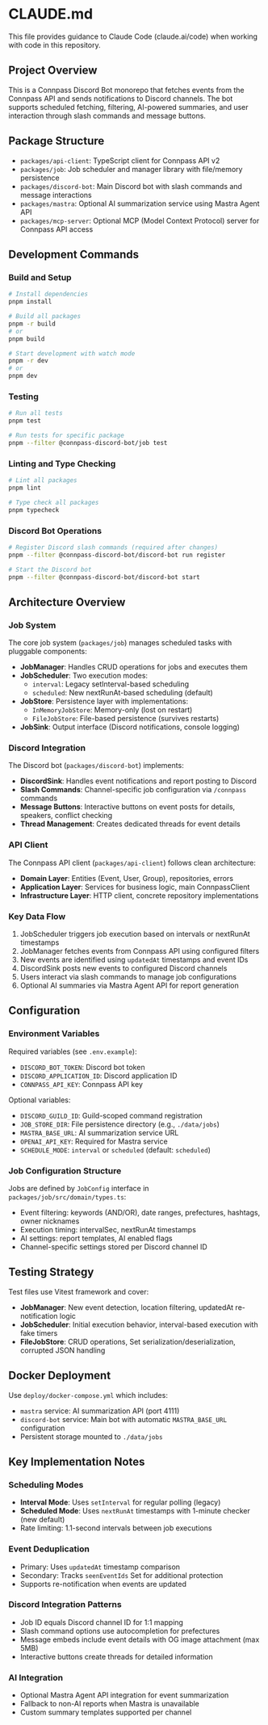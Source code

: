 # CLAUDE.md

This file provides guidance to Claude Code (claude.ai/code) when working with code in this repository.

## Project Overview

This is a Connpass Discord Bot monorepo that fetches events from the Connpass API and sends notifications to Discord channels. The bot supports scheduled fetching, filtering, AI-powered summaries, and user interaction through slash commands and message buttons.

## Package Structure

- `packages/api-client`: TypeScript client for Connpass API v2
- `packages/job`: Job scheduler and manager library with file/memory persistence
- `packages/discord-bot`: Main Discord bot with slash commands and message interactions
- `packages/mastra`: Optional AI summarization service using Mastra Agent API
- `packages/mcp-server`: Optional MCP (Model Context Protocol) server for Connpass API access

## Development Commands

### Build and Setup
```bash
# Install dependencies
pnpm install

# Build all packages
pnpm -r build
# or
pnpm build

# Start development with watch mode
pnpm -r dev
# or
pnpm dev
```

### Testing
```bash
# Run all tests
pnpm test

# Run tests for specific package
pnpm --filter @connpass-discord-bot/job test
```

### Linting and Type Checking
```bash
# Lint all packages
pnpm lint

# Type check all packages
pnpm typecheck
```

### Discord Bot Operations
```bash
# Register Discord slash commands (required after changes)
pnpm --filter @connpass-discord-bot/discord-bot run register

# Start the Discord bot
pnpm --filter @connpass-discord-bot/discord-bot start
```

## Architecture Overview

### Job System
The core job system (`packages/job`) manages scheduled tasks with pluggable components:

- **JobManager**: Handles CRUD operations for jobs and executes them
- **JobScheduler**: Two execution modes:
  - `interval`: Legacy setInterval-based scheduling
  - `scheduled`: New nextRunAt-based scheduling (default)
- **JobStore**: Persistence layer with implementations:
  - `InMemoryJobStore`: Memory-only (lost on restart)
  - `FileJobStore`: File-based persistence (survives restarts)
- **JobSink**: Output interface (Discord notifications, console logging)

### Discord Integration
The Discord bot (`packages/discord-bot`) implements:

- **DiscordSink**: Handles event notifications and report posting to Discord
- **Slash Commands**: Channel-specific job configuration via `/connpass` commands
- **Message Buttons**: Interactive buttons on event posts for details, speakers, conflict checking
- **Thread Management**: Creates dedicated threads for event details

### API Client
The Connpass API client (`packages/api-client`) follows clean architecture:

- **Domain Layer**: Entities (Event, User, Group), repositories, errors
- **Application Layer**: Services for business logic, main ConnpassClient
- **Infrastructure Layer**: HTTP client, concrete repository implementations

### Key Data Flow
1. JobScheduler triggers job execution based on intervals or nextRunAt timestamps
2. JobManager fetches events from Connpass API using configured filters
3. New events are identified using `updatedAt` timestamps and event IDs
4. DiscordSink posts new events to configured Discord channels
5. Users interact via slash commands to manage job configurations
6. Optional AI summaries via Mastra Agent API for report generation

## Configuration

### Environment Variables
Required variables (see `.env.example`):
- `DISCORD_BOT_TOKEN`: Discord bot token
- `DISCORD_APPLICATION_ID`: Discord application ID
- `CONNPASS_API_KEY`: Connpass API key

Optional variables:
- `DISCORD_GUILD_ID`: Guild-scoped command registration
- `JOB_STORE_DIR`: File persistence directory (e.g., `./data/jobs`)
- `MASTRA_BASE_URL`: AI summarization service URL
- `OPENAI_API_KEY`: Required for Mastra service
- `SCHEDULE_MODE`: `interval` or `scheduled` (default: `scheduled`)

### Job Configuration Structure
Jobs are defined by `JobConfig` interface in `packages/job/src/domain/types.ts`:
- Event filtering: keywords (AND/OR), date ranges, prefectures, hashtags, owner nicknames
- Execution timing: intervalSec, nextRunAt timestamps
- AI settings: report templates, AI enabled flags
- Channel-specific settings stored per Discord channel ID

## Testing Strategy

Test files use Vitest framework and cover:
- **JobManager**: New event detection, location filtering, updatedAt re-notification logic
- **JobScheduler**: Initial execution behavior, interval-based execution with fake timers
- **FileJobStore**: CRUD operations, Set serialization/deserialization, corrupted JSON handling

## Docker Deployment

Use `deploy/docker-compose.yml` which includes:
- `mastra` service: AI summarization API (port 4111)
- `discord-bot` service: Main bot with automatic `MASTRA_BASE_URL` configuration
- Persistent storage mounted to `./data/jobs`

## Key Implementation Notes

### Scheduling Modes
- **Interval Mode**: Uses `setInterval` for regular polling (legacy)
- **Scheduled Mode**: Uses `nextRunAt` timestamps with 1-minute checker (new default)
- Rate limiting: 1.1-second intervals between job executions

### Event Deduplication
- Primary: Uses `updatedAt` timestamp comparison
- Secondary: Tracks `seenEventIds` Set for additional protection
- Supports re-notification when events are updated

### Discord Integration Patterns
- Job ID equals Discord channel ID for 1:1 mapping
- Slash command options use autocompletion for prefectures
- Message embeds include event details with OG image attachment (max 5MB)
- Interactive buttons create threads for detailed information

### AI Integration
- Optional Mastra Agent API integration for event summarization
- Fallback to non-AI reports when Mastra is unavailable
- Custom summary templates supported per channel